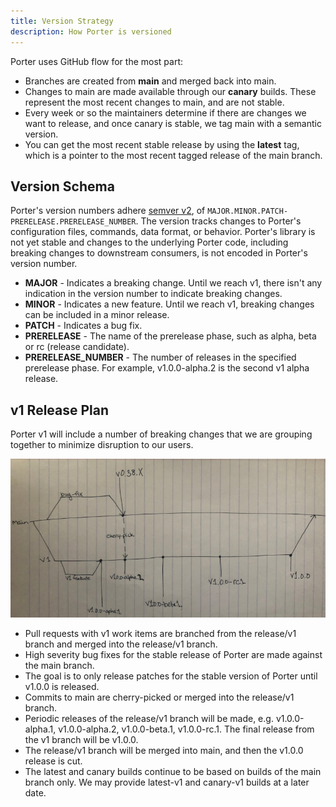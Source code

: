 ```yaml
---
title: Version Strategy
description: How Porter is versioned
---
```


Porter uses GitHub flow for the most part:

* Branches are created from **main** and merged back into main.
* Changes to main are made available through our **canary** builds.
  These represent the most recent changes to main, and are not stable.
* Every week or so the maintainers determine if there are changes we want to release, and once canary is stable, we tag main with a semantic version.
* You can get the most recent stable release by using the **latest** tag, which is a pointer to the most recent tagged release of the main branch.

## Version Schema

Porter's version numbers adhere [semver v2], of `MAJOR.MINOR.PATCH-PRERELEASE.PRERELEASE_NUMBER`.
The version tracks changes to Porter's configuration files, commands, data format, or behavior.
Porter's library is not yet stable and changes to the underlying Porter code, including breaking changes to downstream consumers, is not encoded in Porter's version number.

* **MAJOR** - Indicates a breaking change. Until we reach v1, there isn't any indication in the version number to indicate breaking changes.
* **MINOR** - Indicates a new feature. Until we reach v1, breaking changes can be included in a minor release.
* **PATCH** - Indicates a bug fix.
* **PRERELEASE** - The name of the prerelease phase, such as alpha, beta or rc (release candidate).
* **PRERELEASE_NUMBER** - The number of releases in the specified prerelease phase.
  For example, v1.0.0-alpha.2 is the second v1 alpha release.

## v1 Release Plan

Porter v1 will include a number of breaking changes that we are grouping together to minimize disruption to our users.

![drawing of v1 release plan](v1-branch-strategy.jpg)

* Pull requests with v1 work items are branched from the release/v1 branch and merged into the release/v1 branch.
* High severity bug fixes for the stable release of Porter are made against the main branch.
* The goal is to only release patches for the stable version of Porter until v1.0.0 is released.
* Commits to main are cherry-picked or merged into the release/v1 branch.
* Periodic releases of the release/v1 branch will be made, e.g. v1.0.0-alpha.1, v1.0.0-alpha.2, v1.0.0-beta.1, v1.0.0-rc.1.
  The final release from the v1 branch will be v1.0.0.
* The release/v1 branch will be merged into main, and then the v1.0.0 release is cut.
* The latest and canary builds continue to be based on builds of the main branch only.
  We may provide latest-v1 and canary-v1 builds at a later date.

[semver v2]: https://semver.org/spec/v2.0.0.html
